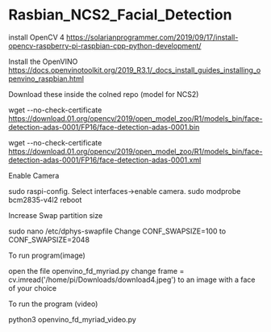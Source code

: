 # Rasbian_NCS2_Facial_Detection

install OpenCV 4
https://solarianprogrammer.com/2019/09/17/install-opencv-raspberry-pi-raspbian-cpp-python-development/

Install the OpenVINO
https://docs.openvinotoolkit.org/2019_R3.1/_docs_install_guides_installing_openvino_raspbian.html

Download these inside the colned repo (model for NCS2)

wget --no-check-certificate https://download.01.org/opencv/2019/open_model_zoo/R1/models_bin/face-detection-adas-0001/FP16/face-detection-adas-0001.bin

wget --no-check-certificate https://download.01.org/opencv/2019/open_model_zoo/R1/models_bin/face-detection-adas-0001/FP16/face-detection-adas-0001.xml

Enable Camera

sudo raspi-config. Select interfaces→enable camera.
sudo modprobe bcm2835-v4l2
reboot


Increase Swap partition size

sudo nano /etc/dphys-swapfile
Change CONF_SWAPSIZE=100 to CONF_SWAPSIZE=2048

To run program(image)

open the file openvino_fd_myriad.py
change frame = cv.imread('/home/pi/Downloads/download4.jpeg')
to an image with a face of your choice

To run the program (video)

python3 openvino_fd_myriad_video.py
